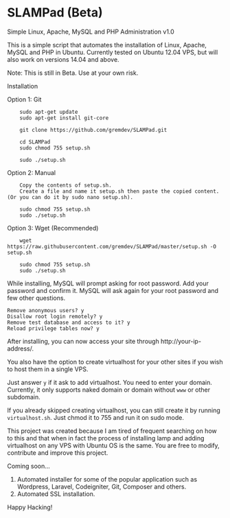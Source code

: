 SLAMPad (Beta)
=======

Simple Linux, Apache, MySQL and PHP Administration v1.0

This is a simple script that automates the installation of Linux, Apache, MySQL and PHP in Ubuntu.
Currently tested on Ubuntu 12.04 VPS, but will also work on versions 14.04 and above.

Note: This is still in Beta. Use at your own risk.

Installation

Option 1: Git
	
		sudo apt-get update
		sudo apt-get install git-core

		git clone https://github.com/gremdev/SLAMPad.git

		cd SLAMPad
		sudo chmod 755 setup.sh

		sudo ./setup.sh

Option 2: Manual

		Copy the contents of setup.sh.
		Create a file and name it setup.sh then paste the copied content. (Or you can do it by sudo nano setup.sh).

		sudo chmod 755 setup.sh
		sudo ./setup.sh

Option 3: Wget (Recommended)

		wget https://raw.githubusercontent.com/gremdev/SLAMPad/master/setup.sh -O setup.sh

		sudo chmod 755 setup.sh
		sudo ./setup.sh

While installing, MySQL will prompt asking for root password. Add your password and confirm it.
MySQL will ask again for your root password and few other questions.

	Remove anonymous users? y
	Disallow root login remotely? y
	Remove test database and access to it? y
	Reload privilege tables now? y

After installing, you can now access your site through http://your-ip-address/.

You also have the option to create virtualhost for your other sites if you wish to host them in a single VPS.

Just answer `y` if it ask to add virtualhost. You need to enter your domain. Currently, it only supports naked domain or domain without `www` or other subdomain.

If you already skipped creating virtualhost, you can still create it by running `virtualhost.sh`. Just chmod it to 755 and run it on sudo mode.

This project was created because I am tired of frequent searching on how to this and that when in fact the process of installing lamp and adding virtualhost on any VPS with Ubuntu OS is the same. You are free to modify, contribute and improve this project.

Coming soon... 

1. Automated installer for some of the popular application such as Wordpress, Laravel, Codeigniter, Git, Composer and others.
2. Automated SSL installation.

Happy Hacking!
